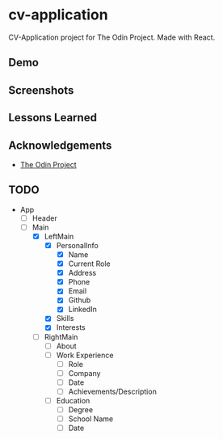 # cv-application

CV-Application project for The Odin Project. Made with React.

## Demo

## Screenshots

## Lessons Learned

## Acknowledgements

- [The Odin Project](https://www.theodinproject.com/)

## TODO

- App
  - [ ] Header
  - [ ] Main
    - [x] LeftMain
      - [x] PersonalInfo
        - [x] Name
        - [x] Current Role
        - [x] Address
        - [x] Phone
        - [x] Email
        - [x] Github
        - [x] LinkedIn
      - [x] Skills
      - [x] Interests
    - [ ] RightMain
      - [ ] About
      - [ ] Work Experience
        - [ ] Role
        - [ ] Company
        - [ ] Date
        - [ ] Achievements/Description
      - [ ] Education
        - [ ] Degree
        - [ ] School Name
        - [ ] Date
